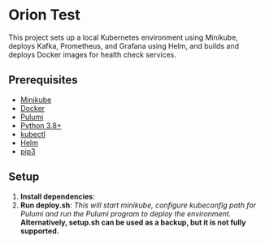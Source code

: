 # Orion Test

This project sets up a local Kubernetes environment using Minikube, deploys Kafka, Prometheus, and Grafana using Helm, and builds and deploys Docker images for health check services.

## Prerequisites

- [Minikube](https://minikube.sigs.k8s.io/docs/start/)
- [Docker](https://docs.docker.com/get-docker/)
- [Pulumi](https://www.pulumi.com/docs/get-started/install/)
- [Python 3.8+](https://www.python.org/downloads/)
- [kubectl](https://kubernetes.io/docs/tasks/tools/install-kubectl/)
- [Helm](https://helm.sh/docs/intro/install/)
- [pip3](https://pip.pypa.io/en/stable/installation/)

## Setup

1. **Install dependencies**:
2. **Run deploy.sh**:
    *This will start minikube, configure kubeconfig path for Pulumi and run the Pulumi program to deploy the environment.*
        **Alternatively, setup.sh can be used as a backup, but it is not fully supported.**
